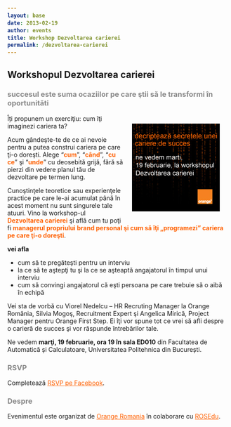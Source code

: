 ```yaml
---
layout: base
date: 2013-02-19
author: events
title: Workshop Dezvoltarea carierei 
permalink: /dezvoltarea-carierei
---
```

<style>
a, a:hover, a:visited {color: #FF6103}
span { color: #FF6103; font-weight: bold; }
img { float: right; margin: 20px;}
h2 { margin-bottom: 0px}
h3 { color: #888;}
#content {
    background-color: #fff;
padding: 10px;
}
</style>

## Workshopul Dezvoltarea carierei
### succesul este suma ocaziilor pe care ştii să le transformi în oportunităti

![](/assets/files/banner-orange.jpg)

Îți propunem un exerciţiu: cum îţi imaginezi cariera ta?

Acum gândeşte-te de ce ai nevoie pentru a putea construi cariera pe care ţi-o doreşti. Alege “<span>cum</span>”, “<span>când</span>”, “<span>cu ce</span>” şi “<span>unde</span>” cu deosebită grijă, fără să pierzi din vedere planul tău de dezvoltare pe termen lung.

 Cunoştinţele teoretice sau experienţele practice pe care le-ai acumulat până în acest moment nu sunt singurele tale atuuri. Vino la workshop-ul <span>Dezvoltarea carierei</span> şi află cum tu poţi fi <span>managerul propriului brand personal şi cum să îţi „programezi” cariera pe care ţi-o doreşti</span>.

**vei afla**
 * cum să te pregăteşti pentru un interviu
 * la ce să te aştepţi tu şi la ce se aşteaptă angajatorul în timpul unui interviu
 * cum să convingi angajatorul că eşti persoana pe care trebuie să o aibă în echipă 

Vei sta de vorbă cu Viorel Nedelcu – HR Recruting Manager la Orange România, Silvia Mogoş, Recruitment Expert şi Angelica Mirică, Project Manager pentru Orange First Step. Ei îţi vor spune tot ce vrei să afli despre o carieră de succes şi vor răspunde întrebărilor tale. 

Ne vedem **marţi, 19 februarie, ora 19 în sala ED010** din Facultatea de Automatică și Calculatoare,  Universitatea Politehnica din București.


### RSVP
Completează [RSVP pe Facebook](https://www.facebook.com/events/466854876703704/).

### Despre
Evenimentul este organizat de [Orange Romania](http://orange.ro) în colaborare cu [ROSEdu](http://rosedu.org).

